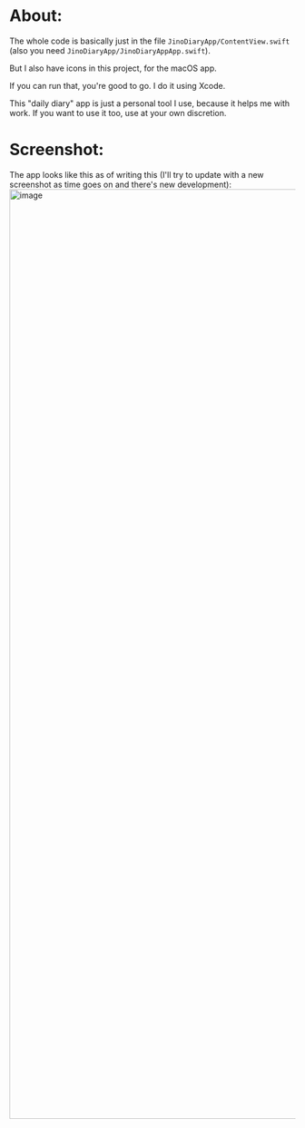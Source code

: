 # About:
The whole code is basically just in the file `JinoDiaryApp/ContentView.swift` (also you need `JinoDiaryApp/JinoDiaryAppApp.swift`).

But I also have icons in this project, for the macOS app.

If you can run that, you're good to go. I do it using Xcode.

This "daily diary" app is just a personal tool I use, because it helps me with work. If you want to use it too, use at your own discretion.

# Screenshot:
The app looks like this as of writing this (I'll try to update with a new screenshot as time goes on and there's new development):
<img width="1639" alt="image" src="https://github.com/user-attachments/assets/b6c990b2-2207-4d9c-a700-51d17226792e" />
